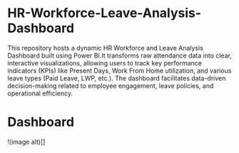 # HR-Workforce-Leave-Analysis-Dashboard
This repository hosts a dynamic HR Workforce and Leave Analysis Dashboard built using Power BI.It transforms raw attendance data into clear, interactive visualizations, allowing users to track key performance indicators (KPIs) like Present Days, Work From Home utilization, and various leave types (Paid Leave, LWP, etc.). The dashboard facilitates data-driven decision-making related to employee engagement, leave policies, and operational efficiency.

# Dashboard
!(image alt)[]
